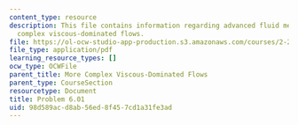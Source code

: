 ```yaml
---
content_type: resource
description: This file contains information regarding advanced fluid mechanics, more
  complex viscous-dominated flows.
file: https://ol-ocw-studio-app-production.s3.amazonaws.com/courses/2-25-advanced-fluid-mechanics-fall-2013/98d589acd8ab56ed8f457cd1a31fe3ad_MIT2_25F13_Problem6.01.pdf
file_type: application/pdf
learning_resource_types: []
ocw_type: OCWFile
parent_title: More Complex Viscous-Dominated Flows
parent_type: CourseSection
resourcetype: Document
title: Problem 6.01
uid: 98d589ac-d8ab-56ed-8f45-7cd1a31fe3ad
---
```


